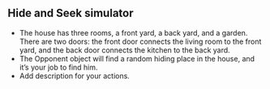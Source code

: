 ## Hide and Seek simulator
* The house has three rooms, a front yard, a back yard, and
a garden. There are two doors: the front door connects the
living room to the front yard, and the back door connects
the kitchen to the back yard.
* The Opponent object will find a random hiding place in the house, and it’s your job to find him.
* Add description for your actions.

